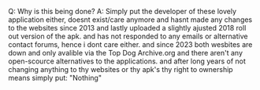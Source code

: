 Q: Why is this being done? A: Simply put the developer of these lovely application either, doesnt exist/care anymore and hasnt made any changes to the websites since 2013 and lastly uploaded a slightly ajusted 2018 roll out version of the apk. and has not responded to any emails or alternative contact forums, hence i dont care either. and since 2023 both wesbites are down and only avalible via the Top Dog Archive.org and there aren't any open-scource alternatives to the applications. and after long years of not changing anything to thy websites or thy apk's thy right to ownership means simply put: "Nothing"
